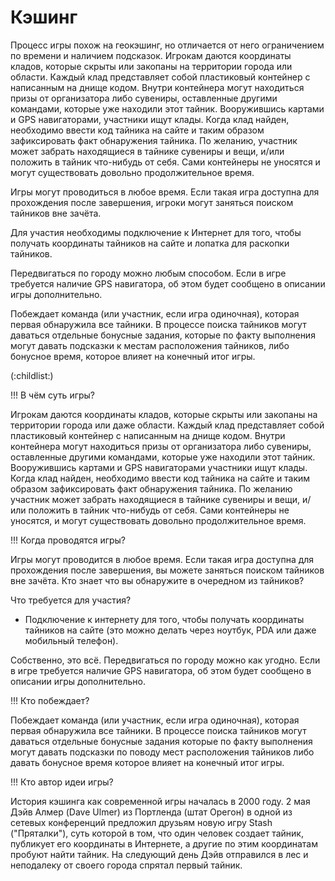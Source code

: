 # Кэшинг

Процесс игры похож на геокэшинг, но отличается от него ограничением по времени и наличием подсказок. Игрокам даются координаты кладов, которые скрыты или закопаны на территории города или области. Каждый клад представляет собой пластиковый контейнер с написанным на днище кодом. Внутри контейнера могут находиться призы от организатора либо сувениры, оставленные другими командами, которые уже находили этот тайник. Вооружившись картами и GPS навигаторами, участники ищут клады. Когда клад найден, необходимо ввести код тайника на сайте и таким образом зафиксировать факт обнаружения тайника. По желанию, участник может забрать находящиеся в тайнике сувениры и вещи, и/или положить в тайник что-нибудь от себя. Сами контейнеры не уносятся и могут существовать довольно продолжительное время.

Игры могут проводиться в любое время. Если такая игра доступна для прохождения после завершения, игроки могут заняться поиском тайников вне зачёта.

Для участия необходимы подключение к Интернет для того, чтобы получать координаты тайников на сайте и лопатка для раскопки тайников.

Передвигаться по городу можно любым способом. Если в игре требуется наличие GPS навигатора, об этом будет сообщено в описании игры дополнительно.

Побеждает команда (или участник, если игра одиночная), которая первая обнаружила все тайники. В процессе поиска тайников могут даваться отдельные бонусные задания, которые по факту выполнения могут давать подсказки к местам расположения тайников, либо бонусное время, которое влияет на конечный итог игры.

(:childlist:)

!!! В чём суть игры?

Игрокам даются координаты кладов, которые скрыты или закопаны на территории города или даже области. Каждый клад представляет собой пластиковый контейнер с написанным на днище кодом. Внутри контейнера могут находиться призы от организатора либо сувениры, оставленные другими командами, которые уже находили этот тайник. Вооружившись картами и GPS навигаторами участники ищут клады. Когда клад найден, необходимо ввести код тайника на сайте и таким образом зафиксировать факт обнаружения тайника. По желанию участник может забрать находящиеся в тайнике сувениры и вещи, и/или положить в тайник что-нибудь от себя. Сами контейнеры не уносятся, и могут существовать довольно продолжительное время.

!!! Когда проводятся игры?

Игры могут проводится в любое время. Если такая игра доступна для прохождения после завершения, вы можете заняться поиском тайников вне зачёта. Кто знает что вы обнаружите в очередном из тайников?

Что требуется для участия?

* Подключение к интернету для того, чтобы получать координаты тайников на сайте (это можно делать через ноутбук, PDA или даже мобильный телефон).

Собственно, это всё. Передвигаться по городу можно как угодно. Если в игре требуется наличие GPS навигатора, об этом будет сообщено в описании игры дополнительно.

!!! Кто побеждает?

Побеждает команда (или участник, если игра одиночная), которая первая обнаружила все тайники. В процессе поиска тайников могут даваться отдельные бонусные задания которые по факту выполнения могут давать подсказки по поводу мест расположения тайников либо давать бонусное время которое влияет на конечный итог игры.

!!! Кто автор идеи игры?

История кэшинга как современной игры началась в 2000 году. 2 мая Дэйв Алмер (Dave Ulmer) из Портленда (штат Орегон) в одной из сетевых конференций предложил друзьям новую игру Stash ("Пряталки"), суть которой в том, что один человек создает тайник, публикует его координаты в Интернете, а другие по этим координатам пробуют найти тайник. На следующий день Дэйв отправился в лес и неподалеку от своего города спрятал первый тайник.
